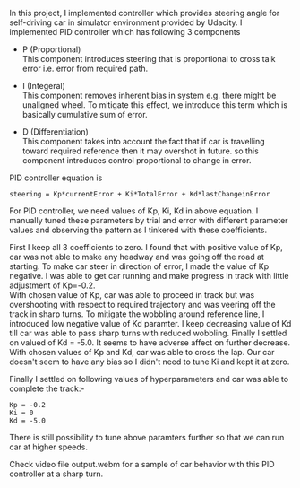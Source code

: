In this project, I implemented controller which provides steering angle for self-driving car in simulator environment provided by Udacity. I implemented PID controller which has following 3 components    

* P (Proportional)    
  This component introduces steering that is proportional to cross talk error i.e. error from required path.   

* I (Integeral)    
  This component removes inherent bias in system e.g. there might be unaligned wheel. To mitigate this effect, we introduce this term which is basically cumulative sum of error.    

* D (Differentiation)    
  This component takes into account the fact that if car is travelling toward required reference then it may overshot in future. so this component introduces control proportional to change in error.   

PID controller equation is  
```
steering = Kp*currentError + Ki*TotalError + Kd*lastChangeinError
```

For PID controller, we need values of Kp, Ki, Kd in above equation. I manually tuned these parameters by trial and error with different parameter values and observing the pattern as I tinkered with these coefficients.    
 
First I keep all 3 coefficients to zero. I found that with positive value of Kp, car was not able to make any headway and was going off the road at starting. To make car steer in direction of error, I made the value of Kp negative. I was able to get car running and make progress in track with little adjustment of Kp=-0.2.   
With chosen value of Kp, car was able to proceed in track but was overshooting with respect to required trajectory and was veering off the track in sharp turns. To mitigate the wobbling around reference line, I introduced low negative value of Kd paramter. I keep decreasing value of Kd till car was able to pass sharp turns with reduced wobbling. Finally I settled on valued of Kd = -5.0. It seems to have adverse affect on further decrease.         
With chosen values of Kp and Kd, car was able to cross the lap. Our car doesn't seem to have any bias so I didn't need to tune Ki and kept it at zero.    
 
Finally I settled on following values of hyperparameters and car was able to complete the track:-     
```
Kp = -0.2
Ki = 0
Kd = -5.0
```

There is still possibility to tune above paramters further so that we can run car at higher speeds.   

Check video file output.webm for a sample of car behavior with this PID controller at a sharp turn.   
